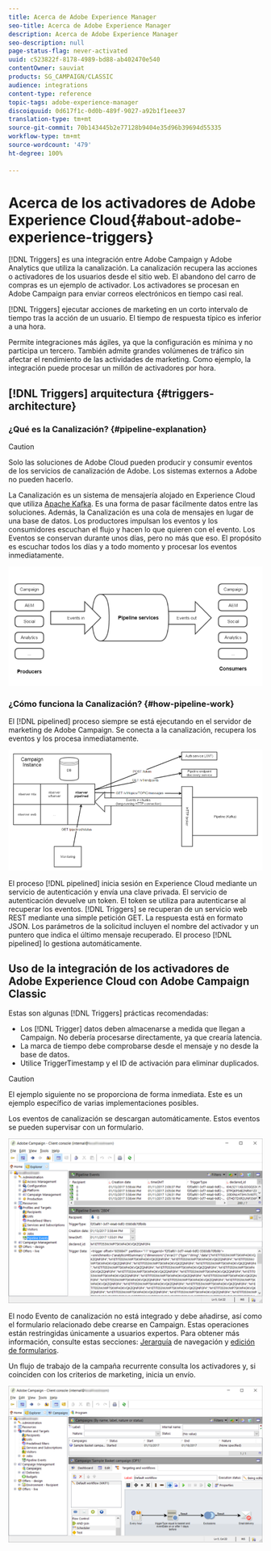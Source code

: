 ```yaml
---
title: Acerca de Adobe Experience Manager
seo-title: Acerca de Adobe Experience Manager
description: Acerca de Adobe Experience Manager
seo-description: null
page-status-flag: never-activated
uuid: c523822f-8178-4989-bd88-ab402470e540
contentOwner: sauviat
products: SG_CAMPAIGN/CLASSIC
audience: integrations
content-type: reference
topic-tags: adobe-experience-manager
discoiquuid: 0d617f1c-0d0b-489f-9027-a92b1f1eee37
translation-type: tm+mt
source-git-commit: 70b143445b2e77128b9404e35d96b39694d55335
workflow-type: tm+mt
source-wordcount: '479'
ht-degree: 100%

---
```



# Acerca de los activadores de Adobe Experience Cloud{#about-adobe-experience-triggers}

[!DNL Triggers] es una integración entre Adobe Campaign y Adobe Analytics que utiliza la canalización. La canalización recupera las acciones o activadores de los usuarios desde el sitio web. El abandono del carro de compras es un ejemplo de activador. Los activadores se procesan en Adobe Campaign para enviar correos electrónicos en tiempo casi real.

[!DNL Triggers] ejecutar acciones de marketing en un corto intervalo de tiempo tras la acción de un usuario. El tiempo de respuesta típico es inferior a una hora.

Permite integraciones más ágiles, ya que la configuración es mínima y no participa un tercero.
También admite grandes volúmenes de tráfico sin afectar el rendimiento de las actividades de marketing. Como ejemplo, la integración puede procesar un millón de activadores por hora.

## [!DNL Triggers] arquitectura {#triggers-architecture}

### ¿Qué es la Canalización? {#pipeline-explanation}

>[!CAUTION]
>
>Solo las soluciones de Adobe Cloud pueden producir y consumir eventos de los servicios de canalización de Adobe. Los sistemas externos a Adobe no pueden hacerlo.

La Canalización es un sistema de mensajería alojado en Experience Cloud que utiliza [Apache Kafka](http://kafka.apache.org/). Es una forma de pasar fácilmente datos entre las soluciones. Además, la Canalización es una cola de mensajes en lugar de una base de datos. Los productores impulsan los eventos y los consumidores escuchan el flujo y hacen lo que quieren con el evento. Los Eventos se conservan durante unos días, pero no más que eso. El propósito es escuchar todos los días y a todo momento y procesar los eventos inmediatamente.

![](assets/triggers_1.png)

### ¿Cómo funciona la Canalización? {#how-pipeline-work}

El [!DNL pipelined] proceso siempre se está ejecutando en el servidor de marketing de Adobe Campaign. Se conecta a la canalización, recupera los eventos y los procesa inmediatamente.

![](assets/triggers_2.png)

El proceso [!DNL pipelined] inicia sesión en Experience Cloud mediante un servicio de autenticación y envía una clave privada. El servicio de autenticación devuelve un token. El token se utiliza para autenticarse al recuperar los eventos. [!DNL Triggers] se recuperan de un servicio web REST mediante una simple petición GET. La respuesta está en formato JSON. Los parámetros de la solicitud incluyen el nombre del activador y un puntero que indica el último mensaje recuperado. El proceso [!DNL pipelined] lo gestiona automáticamente.

## Uso de la integración de los activadores de Adobe Experience Cloud con Adobe Campaign Classic

Estas son algunas [!DNL Triggers] prácticas recomendadas:

* Los [!DNL Trigger] datos deben almacenarse a medida que llegan a Campaign. No debería procesarse directamente, ya que crearía latencia.
* La marca de tiempo debe comprobarse desde el mensaje y no desde la base de datos.
* Utilice TriggerTimestamp y el ID de activación para eliminar duplicados.

>[!CAUTION]
>
>El ejemplo siguiente no se proporciona de forma inmediata. Este es un ejemplo específico de varias implementaciones posibles.

Los eventos de canalización se descargan automáticamente. Estos eventos se pueden supervisar con un formulario.

![](assets/triggers_3.png)

El nodo Evento de canalización no está integrado y debe añadirse, así como el formulario relacionado debe crearse en Campaign. Estas operaciones están restringidas únicamente a usuarios expertos. Para obtener más información, consulte estas secciones: [Jerarquía](../../configuration/using/about-navigation-hierarchy.md) de navegación y [edición de formularios](../../configuration/using/editing-forms.md).

Un flujo de trabajo de la campaña recurrente consulta los activadores y, si coinciden con los criterios de marketing, inicia un envío.

![](assets/triggers_4.png)
